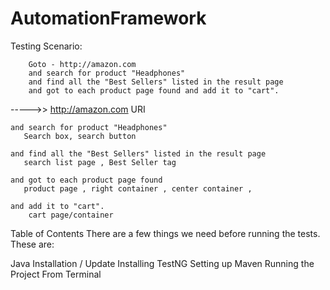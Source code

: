 # AutomationFramework

Testing Scenario:

        Goto - http://amazon.com
        and search for product "Headphones"
        and find all the "Best Sellers" listed in the result page
        and got to each product page found and add it to "cart".


----->>
    http://amazon.com
       URI

    and search for product "Headphones"
       Search box, search button

    and find all the "Best Sellers" listed in the result page
       search list page , Best Seller tag

    and got to each product page found
       product page , right container , center container ,

    and add it to "cart".
        cart page/container


Table of Contents
There are a few things we need before running the tests. These are:

Java Installation / Update
Installing TestNG
Setting up Maven
Running the Project
From Terminal

